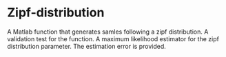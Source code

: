 # Zipf-distribution
A Matlab function that generates samles following a zipf distribution. 
A validation test for the function. 
A maximum likelihood estimator for the zipf distribution parameter. The estimation error is provided. 
